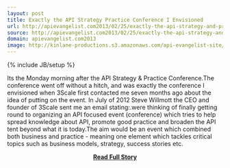```yaml
---
layout: post
title: Exactly the API Strategy Practice Conference I Envisioned
url: http://apievangelist.com2013/02/25/exactly-the-api-strategy-and-practice-conference-i-envisioned/
source: http://apievangelist.com2013/02/25/exactly-the-api-strategy-and-practice-conference-i-envisioned/
domain: apievangelist.com2013
image: http://kinlane-productions.s3.amazonaws.com/api-evangelist-site/blog/api-strategy-practice-steve-kin-open.jpg
---
```

{% include JB/setup %}<p>Its the Monday morning after the API Strategy &amp; Practice Conference.The conference went off without a hitch, and was exactly the conference I envisioned when 3Scale first contacted me seven months ago about the idea of putting on the event. In July of 2012 Steve Willmott the CEO and founder of 3Scale sent me an email stating:.were thinking of finally getting round to organizing an API focused event (conference) which tries to help spread knowledge about API, promote good practice and broaden the API tent beyond what it is today.The aim would be an event which combined both business and practice - meaning one element which tackles critical topics such as business models, strategy, success stories etc.</p>
<center><p><a href="http://apievangelist.com2013/02/25/exactly-the-api-strategy-and-practice-conference-i-envisioned/" style='padding:25px; font-sze:18px; font-weight: bold;'>Read Full Story</a></p></center>
